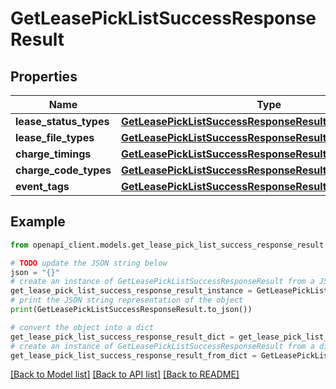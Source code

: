# GetLeasePickListSuccessResponseResult


## Properties

Name | Type | Description | Notes
------------ | ------------- | ------------- | -------------
**lease_status_types** | [**GetLeasePickListSuccessResponseResultLeaseStatusTypes**](GetLeasePickListSuccessResponseResultLeaseStatusTypes.md) |  | 
**lease_file_types** | [**GetLeasePickListSuccessResponseResultLeaseFileTypes**](GetLeasePickListSuccessResponseResultLeaseFileTypes.md) |  | 
**charge_timings** | [**GetLeasePickListSuccessResponseResultChargeTimings**](GetLeasePickListSuccessResponseResultChargeTimings.md) |  | 
**charge_code_types** | [**GetLeasePickListSuccessResponseResultChargeCodeTypes**](GetLeasePickListSuccessResponseResultChargeCodeTypes.md) |  | 
**event_tags** | [**GetLeasePickListSuccessResponseResultEventTags**](GetLeasePickListSuccessResponseResultEventTags.md) |  | 

## Example

```python
from openapi_client.models.get_lease_pick_list_success_response_result import GetLeasePickListSuccessResponseResult

# TODO update the JSON string below
json = "{}"
# create an instance of GetLeasePickListSuccessResponseResult from a JSON string
get_lease_pick_list_success_response_result_instance = GetLeasePickListSuccessResponseResult.from_json(json)
# print the JSON string representation of the object
print(GetLeasePickListSuccessResponseResult.to_json())

# convert the object into a dict
get_lease_pick_list_success_response_result_dict = get_lease_pick_list_success_response_result_instance.to_dict()
# create an instance of GetLeasePickListSuccessResponseResult from a dict
get_lease_pick_list_success_response_result_from_dict = GetLeasePickListSuccessResponseResult.from_dict(get_lease_pick_list_success_response_result_dict)
```
[[Back to Model list]](../README.md#documentation-for-models) [[Back to API list]](../README.md#documentation-for-api-endpoints) [[Back to README]](../README.md)



